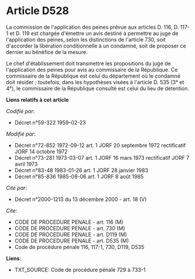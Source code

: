 # Article D528

La commission de l'application des peines prévue aux articles D. 116, D. 117-1 et D. 119 est chargée d'émettre un avis
destiné à permettre au juge de l'application des peines, selon les distinctions de l'article 730, soit d'accorder la
libération conditionnelle à un condamné, soit de proposer ce dernier au bénéfice de la mesure.

Le chef d'établissement doit transmettre les propositions du juge de l'application des peines pour avis au commissaire de la
République. Ce commissaire de la République est celui du département où le condamné doit résider ; toutefois, dans les
hypothèses visées à l'article D. 535 (3° et 4°), le commissaire de la République consulté est celui du lieu de détention.

**Liens relatifs à cet article**

_Codifié par_:

  - Décret n°59-322 1959-02-23

_Modifié par_:

  - Décret n°72-852 1972-09-12 art. 1 JORF 20 septembre 1972 rectificatif JORF 14 octobre 1972
  - Décret n°73-281 1973-03-07 art. 1 JORF 16 mars 1973 rectificatif JORF 7 avril 1973
  - Décret n°83-48 1983-01-26 art. 1 JORF 28 janvier 1983
  - Décret n°85-836 1985-08-06 art. 1 JORF 8 août 1985

_Cité par_:

  - Décret n°2000-1213 du 13 décembre 2000 - art. 18 (V)

_Cite_:

  - CODE DE PROCEDURE PENALE - art. 116 (M)
  - CODE DE PROCEDURE PENALE - art. 730 (M)
  - CODE DE PROCEDURE PENALE - art. D119 (M)
  - CODE DE PROCEDURE PENALE - art. D535 (M)
  - Code de procédure pénale 116, 117-1, 730, D119, D535

**Liens**:

  - TXT_SOURCE: Code de procédure pénale 729 à 733-1

